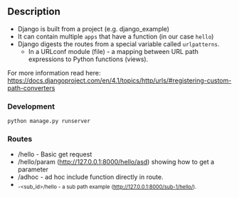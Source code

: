 ## Description

- Django is built from a project (e.g. django_example)
- It can contain multiple `apps` that have a function (in our case `hello`)
- Django digests the routes from a special variable called `urlpatterns`.
  - In a URLconf module (file) - a mapping between URL path expressions to Python functions (views).

For more information read here:
https://docs.djangoproject.com/en/4.1/topics/http/urls/#registering-custom-path-converters

### Development

`python manage.py runserver`

### Routes

- /hello - Basic get request
- /hello/param (http://127.0.0.1:8000/hello/asd) showing how to get a parameter
- /adhoc - ad hoc include function directly in route.
- <sub>-<sub_id>/hello - a sub path example (http://127.0.0.1:8000/sub-1/hello/).
